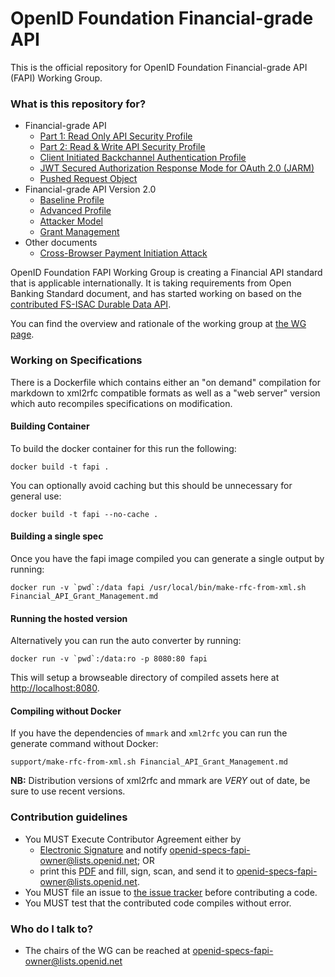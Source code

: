 # OpenID Foundation Financial-grade API #

This is the official repository for OpenID Foundation Financial-grade API (FAPI) Working Group. 

### What is this repository for? ###

* Financial-grade API
    * [Part 1: Read Only API Security Profile](Financial_API_WD_001.md)
    * [Part 2: Read & Write API Security Profile](Financial_API_WD_002.md)
    * [Client Initiated Backchannel Authentication Profile](Financial_API_WD_CIBA.md)
    * [JWT Secured Authorization Response Mode for OAuth 2.0 (JARM)](Financial_API_JWT_Secured_Authorization_Response_Mode.md)
    * [Pushed Request Object](Financial_API_Pushed_Request_Object.md)
* Financial-grade API Version 2.0
    * [Baseline Profile](FAPI_2_0_Baseline_Profile.md)
    * [Advanced Profile](FAPI_2_0_Advanced_Profile.md)
    * [Attacker Model](FAPI_2_0_Attacker_Model.md)
    * [Grant Management](FAPI_2_0_Grant_Management.md)
* Other documents
    * [Cross-Browser Payment Initiation Attack](TR-Cross_browser_payment_initiation_attack.md)


OpenID Foundation FAPI Working Group is creating a Financial API standard that is applicable internationally. It is taking requirements from Open Banking Standard document, and has started working on based on the [contributed FS-ISAC Durable Data API](http://lists.openid.net/pipermail/openid-specs-fapi/attachments/20160609/df29d295/attachment-0001.pdf). 

You can find the overview and rationale of the working group at [the WG page](http://openid.net/wg/fapi/).

### Working on Specifications ###

There is a Dockerfile which contains either an "on demand" compilation for markdown to xml2rfc compatible formats as well as a "web server" version which auto recompiles specifications on modification.

#### Building Container

To build the docker container for this run the following:

```docker build -t fapi .```

You can optionally avoid caching but this should be unnecessary for general use:

```docker build -t fapi --no-cache .```

#### Building a single spec

Once you have the fapi image compiled you can generate a single output by running:

```docker run -v `pwd`:/data fapi /usr/local/bin/make-rfc-from-xml.sh Financial_API_Grant_Management.md```

#### Running the hosted version

Alternatively you can run the auto converter by running:

```docker run -v `pwd`:/data:ro -p 8080:80 fapi```

This will setup a browseable directory of compiled assets here at [http://localhost:8080](http://localhost:8080).

#### Compiling without Docker

If you have the dependencies of `mmark` and `xml2rfc` you can run the generate command without Docker:

```support/make-rfc-from-xml.sh Financial_API_Grant_Management.md```

**NB:** Distribution versions of xml2rfc and mmark are *VERY* out of date, be sure to use recent versions.


### Contribution guidelines ###

* You MUST Execute Contributor Agreement either by 
    * [Electronic Signature](http://openid.net/intellectual-property/) and notify openid-specs-fapi-owner@lists.openid.net; OR 
    * print this [PDF](http://openid.net/wordpress-content/uploads/2010/01/paper-contribution-agreement-20100122.pdf) and fill, sign, scan, and send it to openid-specs-fapi-owner@lists.openid.net. 
* You MUST file an issue to [the issue tracker](https://bitbucket.org/openid/fapi/issues?status=new&status=open) before contributing a code. 
* You MUST test that the contributed code compiles without error. 

### Who do I talk to? ###

* The chairs of the WG can be reached at openid-specs-fapi-owner@lists.openid.net
